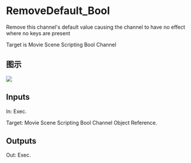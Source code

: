 # RemoveDefault_Bool

Remove this channel's default value causing the channel to have no effect where no keys are present

Target is Movie Scene Scripting Bool Channel

## 图示

![]($-20221218-20500274.png)

## Inputs

In: Exec.

Target: Movie Scene Scripting Bool Channel Object Reference.  

## Outputs

Out: Exec.

